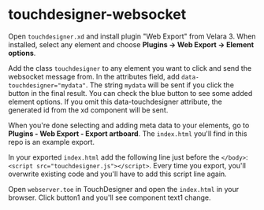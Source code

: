 # touchdesigner-websocket

Open `touchdesigner.xd` and install plugin "Web Export" from Velara 3.
When installed, select any element and choose **Plugins -> Web Export -> Element options**.

Add the class `touchdesigner` to any element you want to click and send the websocket message from.
In the attributes field, add `data-touchdesigner="mydata"`. The string `mydata` will be sent if you click the button in the final result. You can check the blue button to see some added element options.
If you omit this data-touchdesigner attribute, the generated id from the xd component will be sent.

When you're done selecting and adding meta data to your elements, go to **Plugins - Web Export - Export artboard**. The `index.html` you'll find in this repo is an example export.

In your exported `index.html` add the following line just before the `</body>`:`<script src="touchdesigner.js"></script>`.
Every time you export, you'll overwrite existing code and you'll have to add this script line again.

Open `webserver.toe` in TouchDesigner and open the `index.html` in your browser. Click button1 and you'll see component text1 change.